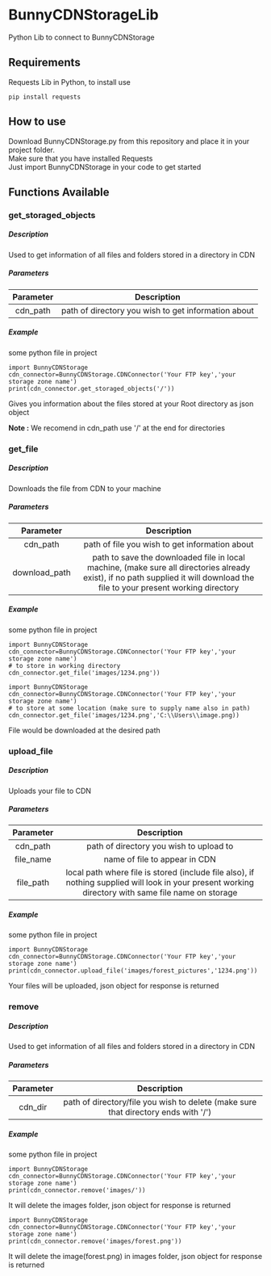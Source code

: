 # BunnyCDNStorageLib
Python Lib to connect to BunnyCDNStorage

## Requirements
Requests Lib in Python, to install use

```
pip install requests
```
## How to use
Download BunnyCDNStorage.py from this repository and place it in your project folder. <br>
Make sure that you have installed Requests <br>
Just import BunnyCDNStorage in your code to get started<br>

## Functions Available

### get_storaged_objects
##### Description
Used to get information of all files and folders stored in a directory in CDN

##### Parameters
| Parameter | Description |
| :-------: | :---------: |
| cdn_path | path of directory you wish to get information about |

##### Example 
some python file in project
```
import BunnyCDNStorage
cdn_connector=BunnyCDNStorage.CDNConnector('Your FTP key','your storage zone name')
print(cdn_connector.get_storaged_objects('/'))
```
Gives you information about the files stored at your Root directory as json object <br>

<b>Note :</b> We recomend in cdn_path use '/' at the end for directories

### get_file
##### Description
Downloads the file from CDN to your machine

##### Parameters
| Parameter | Description |
| :-------: | :---------: |
| cdn_path | path of file you wish to get information about |
| download_path | path to save the downloaded file in local machine, (make sure all directories already exist), if no path supplied it will download the file to your present working directory |

##### Example 
some python file in project
```
import BunnyCDNStorage
cdn_connector=BunnyCDNStorage.CDNConnector('Your FTP key','your storage zone name')
# to store in working directory
cdn_connector.get_file('images/1234.png'))
```
```
import BunnyCDNStorage
cdn_connector=BunnyCDNStorage.CDNConnector('Your FTP key','your storage zone name')
# to store at some location (make sure to supply name also in path)
cdn_connector.get_file('images/1234.png','C:\\Users\\image.png))
```
File would be downloaded at the desired path <br>

### upload_file
##### Description
Uploads your file to CDN

##### Parameters
| Parameter | Description |
| :-------: | :---------: |
| cdn_path | path of directory you wish to upload to |
| file_name | name of file to appear in CDN |
| file_path | local path where file is stored (include file also), if nothing supplied will look in your present working directory with same file name on storage |

##### Example 
some python file in project
```
import BunnyCDNStorage
cdn_connector=BunnyCDNStorage.CDNConnector('Your FTP key','your storage zone name')
print(cdn_connector.upload_file('images/forest_pictures','1234.png'))
```
Your files will be uploaded, json object for response is returned <br>

### remove
##### Description
Used to get information of all files and folders stored in a directory in CDN

##### Parameters
| Parameter | Description |
| :-------: | :---------: |
| cdn_dir | path of directory/file you wish to delete (make sure that directory ends with '/') |

##### Example 
some python file in project
```
import BunnyCDNStorage
cdn_connector=BunnyCDNStorage.CDNConnector('Your FTP key','your storage zone name')
print(cdn_connector.remove('images/'))
```
It will delete the images folder, json object for response is returned <br>
```
import BunnyCDNStorage
cdn_connector=BunnyCDNStorage.CDNConnector('Your FTP key','your storage zone name')
print(cdn_connector.remove('images/forest.png'))
```
It will delete the image(forest.png) in images folder, json object for response is returned <br>